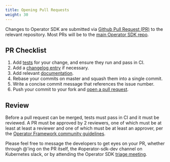 ```yaml
---
title: Opening Pull Requests
weight: 30
---
```


Changes to Operator SDK are submitted via [Github Pull Request (PR)][gh-pr]
to the relevant repository. Most PRs will be to the [main Operator SDK repo][operator-sdk-repo].

## PR Checklist
1. Add [tests][adding-tests] for your change, and ensure they run and pass in CI.
1. Add a [changelog entry][changelog-docs] if necessary.
1. Add relevant [documentation][adding-docs].
1. Rebase your commits on master and squash them into a single commit.
1. Write a concise commit message that references the issue number.
1. Push your commit to your fork and [open a pull request][gh-fork-pr].


## Review

Before a pull request can be merged, tests must pass in CI and it must be reviewed. A PR
must be approved by 2 reviewers, one of which must be at least at least a reviewer and one
of which must be at least an approver, per the [Operator Framework community guidelines][of-contributor-ladder].

Please feel free to message the developers to get eyes on your PR, whether through @'ing on the PR itself,
the #operator-sdk-dev channel on Kubernetes slack, or by attending the Operator SDK [triage meeting][triage-meeting].

[adding-docs]:https://sdk.operatorframework.io/docs/contribution-guidelines/documentation/
[adding-tests]:https://sdk.operatorframework.io/docs/contribution-guidelines/testing/
[changelog-docs]:https://sdk.operatorframework.io/docs/contribution-guidelines/changelog/#m-docscontribution-guidelineschangelog
[gh-fork-pr]:https://docs.github.com/en/pull-requests/collaborating-with-pull-requests/proposing-changes-to-your-work-with-pull-requests/creating-a-pull-request-from-a-fork
[gh-pr]:https://docs.github.com/en/pull-requests/collaborating-with-pull-requests/proposing-changes-to-your-work-with-pull-requests/about-pull-requests
[of-contributor-ladder]:https://github.com/operator-framework/community/blob/master/contributor-ladder.md
[operator-sdk-repo]:https://github.com/graphitehealth/operator-sdk
[triage-meeting]:https://github.com/operator-framework/community#operator-sdk-issue-triage
